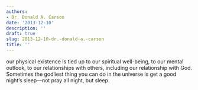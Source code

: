 ```yaml
---
authors:
- Dr. Donald A. Carson
date: '2013-12-10'
description: ''
draft: true
slug: 2013-12-10-dr.-donald-a.-carson
title: ''
---
```

our physical existence is tied up to our spiritual well-being, to our mental outlook, to our relationships with others, including our relationship with God. Sometimes the godliest thing you can do in the universe is get a good night’s sleep—not pray all night, but sleep.



